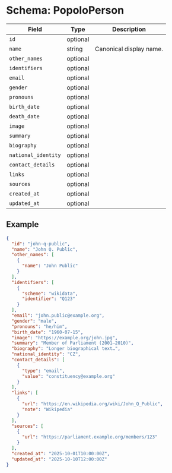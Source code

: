 # Schema: PopoloPerson

| Field | Type | Description |
|---|---|---|
|`id`|optional||
|`name`|string|Canonical display name.|
|`other_names`|optional||
|`identifiers`|optional||
|`email`|optional||
|`gender`|optional||
|`pronouns`|optional||
|`birth_date`|optional||
|`death_date`|optional||
|`image`|optional||
|`summary`|optional||
|`biography`|optional||
|`national_identity`|optional||
|`contact_details`|optional||
|`links`|optional||
|`sources`|optional||
|`created_at`|optional||
|`updated_at`|optional||

## Example
```json
{
  "id": "john-q-public",
  "name": "John Q. Public",
  "other_names": [
    {
      "name": "John Public"
    }
  ],
  "identifiers": [
    {
      "scheme": "wikidata",
      "identifier": "Q123"
    }
  ],
  "email": "john.public@example.org",
  "gender": "male",
  "pronouns": "he/him",
  "birth_date": "1960-07-15",
  "image": "https://example.org/john.jpg",
  "summary": "Member of Parliament (2001–2010)",
  "biography": "Longer biographical text…",
  "national_identity": "CZ",
  "contact_details": [
    {
      "type": "email",
      "value": "constituency@example.org"
    }
  ],
  "links": [
    {
      "url": "https://en.wikipedia.org/wiki/John_Q_Public",
      "note": "Wikipedia"
    }
  ],
  "sources": [
    {
      "url": "https://parliament.example.org/members/123"
    }
  ],
  "created_at": "2025-10-01T10:00:00Z",
  "updated_at": "2025-10-10T12:00:00Z"
}
```
